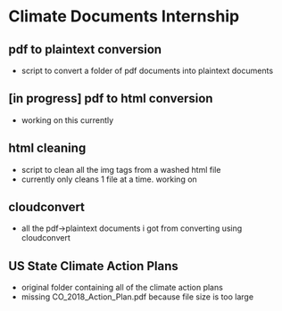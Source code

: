 # Climate Documents Internship

## pdf to plaintext conversion
* script to convert a folder of pdf documents into plaintext documents

## [in progress] pdf to html conversion
* working on this currently

## html cleaning
* script to clean all the img tags from a washed html file
* currently only cleans 1 file at a time. working on 

## cloudconvert
* all the pdf->plaintext documents i got from converting using cloudconvert

## US State Climate Action Plans
* original folder containing all of the climate action plans
* missing CO_2018_Action_Plan.pdf because file size is too large
